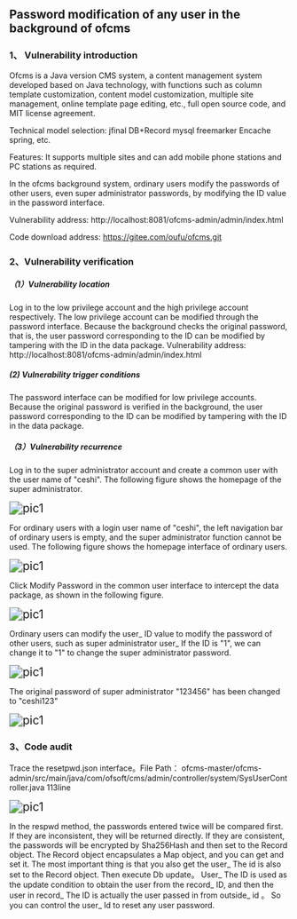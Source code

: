 ## Password modification of any user in the background of ofcms

### 1、 Vulnerability introduction

Ofcms is a Java version CMS system, a content management system developed based on Java technology, with functions such as column template customization, content model customization, multiple site management, online template page editing, etc., full open source code, and MIT license agreement.

Technical model selection: jfinal DB+Record mysql freemarker Encache spring, etc.

Features: It supports multiple sites and can add mobile phone stations and PC stations as required.

In the ofcms background system, ordinary users modify the passwords of other users, even super administrator passwords, by modifying the ID value in the password interface.

Vulnerability address: http://localhost:8081/ofcms-admin/admin/index.html

Code download address: https://gitee.com/oufu/ofcms.git

### 2、Vulnerability verification

##### （1）Vulnerability location

Log in to the low privilege account and the high privilege account respectively. The low privilege account can be modified through the password interface. Because the background checks the original password, that is, the user password corresponding to the ID can be modified by tampering with the ID in the data package. Vulnerability address: http://localhost:8081/ofcms-admin/admin/index.html

##### (2) Vulnerability trigger conditions

The password interface can be modified for low privilege accounts. Because the original password is verified in the background, the user password corresponding to the ID can be modified by tampering with the ID in the data package.

##### （3）Vulnerability recurrence

Log in to the super administrator account and create a common user with the user name of "ceshi". The following figure shows the homepage of the super administrator.

<img src="/Users/liuhao/markdown-master/ofcms后台任意用户密码修改/pic/pic1.png" alt="pic1" style="zoom:150%;" />

For ordinary users with a login user name of "ceshi", the left navigation bar of ordinary users is empty, and the super administrator function cannot be used. The following figure shows the homepage interface of ordinary users.

<img src="/Users/liuhao/markdown-master/ofcms后台任意用户密码修改/pic/pic2.png" alt="pic1" style="zoom:150%;" />

Click Modify Password in the common user interface to intercept the data package, as shown in the following figure.

<img src="/Users/liuhao/markdown-master/ofcms后台任意用户密码修改/pic/pic3.png" alt="pic1" style="zoom:150%;" />

Ordinary users can modify the user_ ID value to modify the password of other users, such as super administrator user_ If the ID is "1", we can change it to "1" to change the super administrator password.

<img src="/Users/liuhao/markdown-master/ofcms后台任意用户密码修改/pic/pic4.png" alt="pic1" style="zoom:150%;" />

The original password of super administrator "123456" has been changed to "ceshi123"

<img src="/Users/liuhao/markdown-master/ofcms后台任意用户密码修改/pic/pic5.png" alt="pic1" style="zoom:150%;" />

### 3、Code audit

Trace the resetpwd.json interface。File Path： ofcms-master/ofcms-admin/src/main/java/com/ofsoft/cms/admin/controller/system/SysUserController.java 113line

<img src="/Users/liuhao/markdown-master/ofcms后台任意用户密码修改/pic/pic6.png" alt="pic1" style="zoom:150%;" />

In the respwd method, the passwords entered twice will be compared first. If they are inconsistent, they will be returned directly. If they are consistent, the passwords will be encrypted by Sha256Hash and then set to the Record object. The Record object encapsulates a Map object, and you can get and set it. The most important thing is that you also get the user_ The id is also set to the Record object. Then execute Db update。 User_ The ID is used as the update condition to obtain the user from the record_ ID, and then the user in record_ The ID is actually the user passed in from outside_ id 。 So you can control the user_ Id to reset any user password.